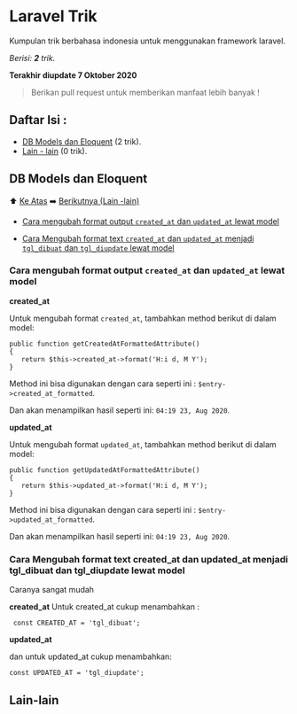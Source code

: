 # Laravel Trik
Kumpulan trik berbahasa indonesia untuk menggunakan framework laravel.

_Berisi: **2** trik._

**Terakhir diupdate 7 Oktober 2020**

> Berikan pull request untuk memberikan manfaat lebih banyak !

## Daftar Isi :

- [DB Models dan Eloquent](#db-models-dan-eloquent) (2 trik).
- [Lain - lain](#lain-lain) (0 trik).

## DB Models dan Eloquent

⬆️ [Ke Atas](#laravel-trik) ➡️ [Berikutnya (Lain -lain)](#lain-lain)

- [Cara mengubah format output `created_at` dan `updated_at` lewat model](#cara-mengubah-format-output-created_at-dan-updated_at-lewat-model)

- [Cara Mengubah format text `created_at` dan `updated_at` menjadi `tgl_dibuat` dan `tgl_diupdate` lewat model](#cara-mengubah-format-text-created_at-dan-updated_at-menjadi-tgl_dibuat-dan-tgl_diupdate-lewat-model)

### Cara mengubah format output `created_at` dan `updated_at` lewat model

**created_at**

Untuk mengubah format `created_at`, tambahkan method berikut di dalam model:

```
public function getCreatedAtFormattedAttribute()
{
   return $this->created_at->format('H:i d, M Y');
}
```
Method ini bisa digunakan dengan cara seperti ini : `$entry->created_at_formatted`.

Dan akan menampilkan hasil seperti ini: `04:19 23, Aug 2020`.

**updated_at**

Untuk mengubah format `updated_at`, tambahkan method berikut di dalam model:

```
public function getUpdatedAtFormattedAttribute()
{
   return $this->updated_at->format('H:i d, M Y');
}
```
Method ini bisa digunakan dengan cara seperti ini : `$entry->updated_at_formatted`.

Dan akan menampilkan hasil seperti ini: `04:19 23, Aug 2020`.

### Cara Mengubah format text created_at dan updated_at menjadi tgl_dibuat dan tgl_diupdate lewat model

Caranya sangat mudah 

**created_at**
Untuk created_at cukup menambahkan :

     const CREATED_AT = 'tgl_dibuat';

**updated_at**

dan untuk  updated_at cukup menambahkan:

    const UPDATED_AT = 'tgl_diupdate';


## Lain-lain
